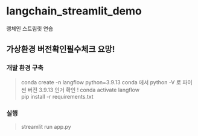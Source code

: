 # langchain_streamlit_demo
랭체인 스트림릿 연습

## 가상환경 버전확인필수체크 요망! 

### 개발 환경 구축
> conda create -n langflow  python=3.9.13
> conda 에서 python -V 로  파이썬 버전 3.9.13 인거 확인 ! 
> conda activate langflow  
> pip install -r requirements.txt

### 실행
> streamlit run app.py
